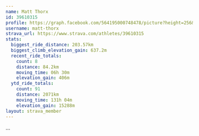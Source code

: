 ```yaml
---
name: Matt Thorx
id: 39610315
profile: https://graph.facebook.com/564195000748478/picture?height=256&width=256
username: matt-thorx
strava_url: https://www.strava.com/athletes/39610315
stats:
  biggest_ride_distance: 203.57km
  biggest_climb_elevation_gain: 637.2m
  recent_ride_totals:
    count: 8
    distance: 84.2km
    moving_time: 06h 30m
    elevation_gain: 406m
  ytd_ride_totals:
    count: 91
    distance: 2071km
    moving_time: 131h 04m
    elevation_gain: 15288m
layout: strava_member
--- 
```

...
